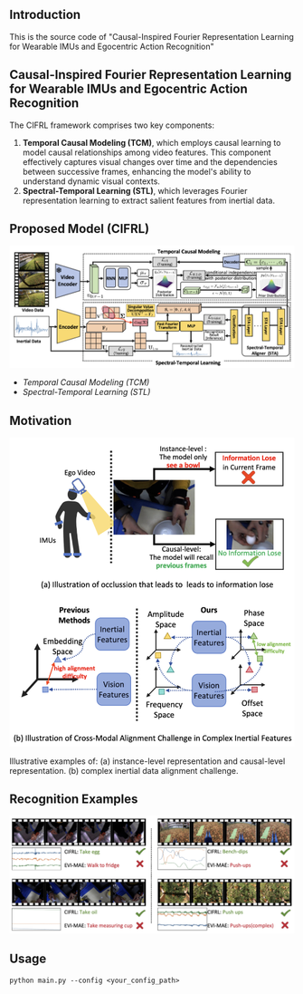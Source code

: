 ## Introduction

This is the source code of "Causal-Inspired Fourier Representation Learning for Wearable IMUs and Egocentric Action Recognition"

## Causal-Inspired Fourier Representation Learning for Wearable IMUs and Egocentric Action Recognition

The CIFRL framework comprises two key components: 

1. **Temporal Causal Modeling (TCM)**, which employs causal learning to model causal relationships among video features. This component effectively captures visual changes over time and the dependencies between successive frames, enhancing the model's ability to understand dynamic visual contexts.
2. **Spectral-Temporal Learning (STL)**, which leverages Fourier representation learning to extract salient features from inertial data. 

## Proposed Model (CIFRL)

![Result](./images/fram.png)

* *Temporal Causal Modeling (TCM)*
* *Spectral-Temporal Learning (STL)*

## Motivation

![Result](images/Intro.png)

Illustrative examples of: (a) instance-level representation and causal-level representation. (b) complex inertial data alignment challenge.

## Recognition Examples

![Result](images/qa.png)

## Usage

```shell
python main.py --config <your_config_path> 
```

